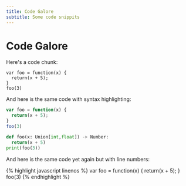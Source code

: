 ```yaml
---
title: Code Galore
subtitle: Some code snippits
---
```



# Code Galore

Here's a code chunk:

~~~
var foo = function(x) {
  return(x + 5);
}
foo(3)
~~~

And here is the same code with syntax highlighting:

```javascript
var foo = function(x) {
  return(x + 5);
}
foo(3)
```


```python
def foo(x: Union[int,float]) -> Number:
  return(x + 5)
print(foo(3))
```

And here is the same code yet again but with line numbers:

{% highlight javascript linenos %}
var foo = function(x) {
  return(x + 5);
}
foo(3)
{% endhighlight %}
